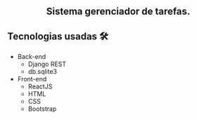 <h2 align="center">
	Sistema gerenciador de tarefas.
	<br>
<h2>

## Tecnologias usadas 🛠
- Back-end
	- Django REST 
	- db.sqlite3
- Front-end
	- ReactJS
	- HTML
	- CSS
	- Bootstrap
